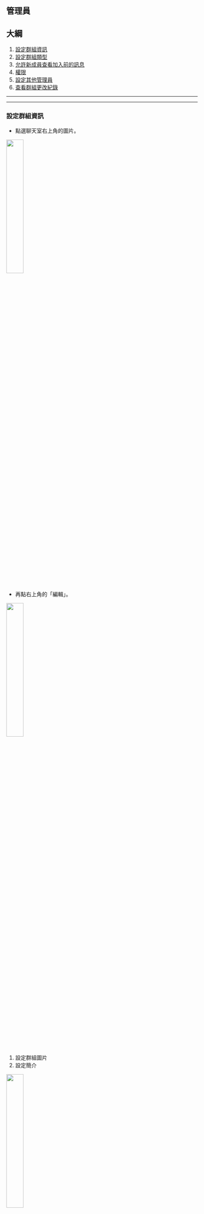 ## 管理員

## 大綱
1. [設定群組資訊](#設定群組資訊)
2. [設定群組類型](#設定群組類型)
3. [允許新成員查看加入前的訊息](#允許新成員查看加入前的訊息)
4. [權限](#權限)
5. [設定其他管理員](#設定其他管理員)
6. [查看群組更改紀錄](#查看群組更改紀錄)

---
---

### 設定群組資訊
- 點選聊天室右上角的圖片。    
<img src="./assets/4_1_edit_1.PNG" width="30%">

- 再點右上角的「編輯」。  
<img src="./assets/4_1_edit_2.PNG" width="30%">

1. 設定群組圖片
2. 設定簡介  
<img src="./assets/4_1_edit_info.PNG" width="30%">

[⬆️Top](#目錄)

---

### 設定群組類型
- 點選「群組類型」  
<img src="./assets/4_1_type_of_group.PNG" width="30%">  

- 可選擇公開，讓大家都能依下面設置的網址加入  
<img src="./assets/4_1_public_group.PNG" width="30%">  

- 也可選擇私人，只有透過特殊連結才能加入  
<img src="./assets/4_1_private_group.PNG" width="30%">  

[⬆️Top](#目錄)

---

### 允許新成員查看加入前的訊息
與Line很不同的是，在新成員加入後，可選擇是否讓他們看到以前的聊天紀錄。  
> 預設為「隱藏」，若有需要，在創群組時，記得打開

<img src="./assets/4_1_allow_old_history.PNG" width="30%"> 

[⬆️Top](#目錄)

---

### 權限
還記得在Line上，任何人都可以置頂群組公告嗎？  
是不是任何人都可以把任一個人踢出群，造成很多"翻群"風波。  
在TG因為有「權限」，因此可以限制群組成員的任何動作。  
<img src="./assets/4_1_root.PNG" width="30%"> 

有8種可以設定。再往下滑可以「新增例外」  
<img src="./assets/4_1_root_setting.jpeg" width="30%"> 

[⬆️Top](#目錄)

---

### 設定其他管理員
一個大群組若只有一個管理員，那他應該會忙得不可開交，因此可以新增其他的管理員。  
<img src="./assets/4_1_admin.PNG" width="30%"> 

新增管理員的同時，亦可設置其「權限」及在群組的「頭銜」。  
<img src="./assets/4_1_admin_setting.jpeg" width="30%"> 

[⬆️Top](#目錄)

---

### 查看群組更改紀錄
TG也有一個很有趣的功能，可以查看群組最近的操作(包含誰刪除了什麼訊息、誰修改了管理員的權限等)。  
<img src="./assets/4_1_admin.PNG" width="30%"> 
<img src="./assets/4_1_admin_do_what.jpeg" width="30%"> 

[⬆️Top](#目錄)